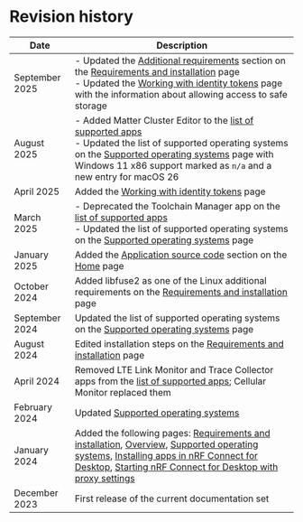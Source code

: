 # Revision history

| Date       | Description                                                                                                                                                                                  |
|------------|----------------------------------------------------------------------------------------------------------------------------------------------------------------------------------------------|
| September 2025 | - Updated the [Additional requirements](download_cfd.md#additional-requirements) section on the [Requirements and installation](./download_cfd.md) page<br/>- Updated the [Working with identity tokens](./working_with_authentications_tokens.md) page with the information about allowing access to safe storage |
| August 2025 | - Added Matter Cluster Editor to the [list of supported apps](./index.md#supported-apps)<br/>- Updated the list of supported operating systems on the [Supported operating systems](./os_support.md) page with Windows 11 x86 support marked as `n/a` and a new entry for macOS 26 |
| April 2025 | Added the [Working with identity tokens](./working_with_authentications_tokens.md) page |
| March 2025 | - Deprecated the Toolchain Manager app on the [list of supported apps](./index.md#supported-apps)<br/>- Updated the list of supported operating systems on the [Supported operating systems](./os_support.md) page |
| January 2025    | Added the [Application source code](./index.md#application-source-code) section on the [Home](./index.md) page  |
| October 2024   | Added libfuse2 as one of the Linux additional requirements on the [Requirements and installation](./download_cfd.md) page |
| September 2024   | Updated the list of supported operating systems on the [Supported operating systems](./os_support.md) page |
| August 2024   | Edited installation steps on the [Requirements and installation](./download_cfd.md) page |
| April 2024   | Removed LTE Link Monitor and Trace Collector apps from the [list of supported apps](./index.md#supported-apps); Cellular Monitor replaced them |
| February 2024 | Updated [Supported operating systems](./os_support.md)                                               |
| January 2024  | Added the following pages: [Requirements and installation](./download_cfd.md), [Overview](./overview_cfd.md), [Supported operating systems](./os_support.md), [Installing apps in nRF Connect for Desktop](./installing_apps.md), [Starting nRF Connect for Desktop with proxy settings](./proxy_settings.md)                                                |
| December 2023   | First release of the current documentation set                                               |

